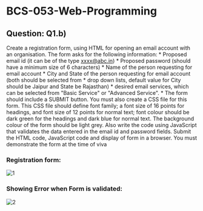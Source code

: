 # BCS-053-Web-Programming

## Question: Q1.b)

  Create a registration form, using HTML for opening an email account with an organisation.
  The form asks for the following information:
      * Proposed email id (it can be of the type xxxx@abc.in)
      * Proposed password (should have a minimum size of 6 characters)
      * Name of the person requesting for email account
      * City and State of the person requesting for email account (both should be selected from
      * drop down lists, default value for City should be Jaipur and State be Rajasthan)
      * desired email services, which can be selected from "Basic Service" or "Advanced
        Service".
      * The form should include a SUBMIT button.
  You must also create a CSS file for this form. This CSS file should define font family; a font
  size of 16 points for headings, and font size of 12 points for normal text; font colour should
  be dark green for the headings and dark blue for normal text. The background colour of the
  form should be light grey. Also write the code using JavaScript that validates the data entered
  in the email id and password fields. Submit the HTML code, JavaScript code and display of
  form in a browser. You must demonstrate the form at the time of viva

### Registration form:

![1](https://user-images.githubusercontent.com/67157274/116106763-08718d80-a6d0-11eb-83ab-a445e3ddf3bf.png)


### Showing Error when Form is validated:

![2](https://user-images.githubusercontent.com/67157274/116107009-4078d080-a6d0-11eb-829e-772ae4fe8d76.png)

